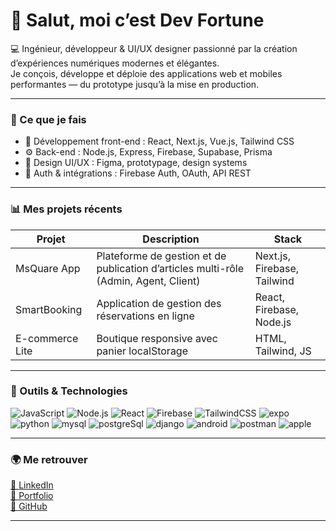 # 👋 Salut, moi c’est Dev Fortune

💻 Ingénieur, développeur & UI/UX designer passionné par la création d’expériences numériques modernes et élégantes.  
Je conçois, développe et déploie des applications web et mobiles performantes — du prototype jusqu’à la mise en production.

---

### 🚀 Ce que je fais
- 🧠 Développement front-end : React, Next.js, Vue.js, Tailwind CSS  
- ⚙️ Back-end : Node.js, Express, Firebase, Supabase, Prisma  
- 🎨 Design UI/UX : Figma, prototypage, design systems  
- 🔐 Auth & intégrations : Firebase Auth, OAuth, API REST  

---

### 📊 Mes projets récents
| Projet | Description | Stack |
|--------|--------------|--------|
| MsQuare App | Plateforme de gestion et de publication d’articles multi-rôle (Admin, Agent, Client) | Next.js, Firebase, Tailwind |
| SmartBooking | Application de gestion des réservations en ligne | React, Firebase, Node.js |
| E-commerce Lite | Boutique responsive avec panier localStorage | HTML, Tailwind, JS |

---

### 🧰 Outils & Technologies
![JavaScript](https://img.shields.io/badge/JavaScript-181717?logo=javascript&logoColor=yellow)
![Node.js](https://img.shields.io/badge/Node.js-181717?logo=node.js)
![React](https://img.shields.io/badge/React-181717?logo=react)
![Firebase](https://img.shields.io/badge/Firebase-181717?logo=firebase)
![TailwindCSS](https://img.shields.io/badge/TailwindCSS-181717?logo=tailwindcss)
![expo](https://img.shields.io/badge/expo-181717?logo=expo)
![python](https://img.shields.io/badge/python-181717?logo=python)
![mysql](https://img.shields.io/badge/mysql-181717?logo=mysql)
![postgreSql](https://img.shields.io/badge/postgresql-181717?logo=postgresql)
![django](https://img.shields.io/badge/django-181717?logo=django)
![android](https://img.shields.io/badge/android-181717?logo=android)
![postman](https://img.shields.io/badge/postman-181717?logo=postman)
![apple](https://img.shields.io/badge/apple-181717?logo=apple)

---

### 🌍 Me retrouver
[🔗 LinkedIn](https://www.linkedin.com/in/fortune-tech/)  
[💼 Portfolio](https://fortunetech.vercel.app)  
[🐙 GitHub](https://github.com/fortune-coeur)

---
